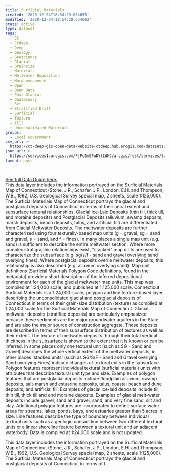 ```yaml
---
title: Surficial Materials
created: '2020-12-04T18:54:29.634655'
modified: '2020-12-04T18:54:29.634662'
state: active
type: dataset
tags:
  - Ct
  - Ctdeep
  - Deep
  - Geology
  - Geoscience
  - Glacial
  - Grainsize
  - Materials
  - Meltwater Deposition
  - Morphosequence
  - Open
  - Open Data
  - Post Glacial
  - Quaternary
  - Set
  - Stratified Drift
  - Surficial
  - Texture
  - Till
  - Unconsolidated Materials
groups:
  - Local Government
csv_url: >-
  https://ct-deep-gis-open-data-website-ctdeep.hub.arcgis.com/datasets/608054746f2d4577a5683c8f9d190d8f_1.csv?outSR=%7B%22latestWkid%22%3A2234%2C%22wkid%22%3A102656%7D
json_url: >-
  https://services1.arcgis.com/FjPcSmEFuDYlIdKC/arcgis/rest/services/Surficial_Materials_Set/FeatureServer/1
layout: post

---
```

<div><a href='https://www.cteco.uconn.edu/guides/Surficial_Material.htm' rel='nofollow ugc' target='_blank'>See full Data Guide here.</a> </div>This data layer includes the information portrayed on the Surficial Materials Map of Connecticut (Stone, J.R., Schafer, J.P., London, E.H. and Thompson, W.B., 1992, U.S. Geological Survey special map, 2 sheets, scale 1:125,000). The Surficial Materials Map of Connecticut portrays the glacial and postglacial deposits of Connecticut in terms of their aerial extent and subsurface textural relationships. Glacial Ice-Laid Deposits (thin till, thick till, end moraine deposits) and Postglacial Deposits (alluvium, swamp deposits, marsh deposits, beach deposits, talus, and artificial fill) are differentiated from Glacial Meltwater Deposits. The meltwater deposits are further characterized using four texturally-based map units (g = gravel, sg = sand and gravel, s = sand, and f = fines). In many places a single map unit (e.g. sand) is sufficient to describe the entire meltwater section. Where more complex stratigraphic relationships exist, &quot;stacked&quot; map units are used to characterize the subsurface (e.g. sg/s/f - sand and gravel overlying sand overlying fines). Where postglacial deposits overlie meltwater deposits, this relationship is also described (e.g. alluvium overlying sand). Map unit definitions (Surficial Materials Polygon Code definitions, found in the metadata) provide a short description of the inferred depositional environment for each of the glacial meltwater map units. This map was compiled at 1:24,000 scale, and published at 1:125,000 scale.
Connecticut Surficial Materials is a 1:24,000-scale, polygon and line feature-based layer describing the unconsolidated glacial and postglacial deposits of Connecticut in terms of their grain-size distribution (texture) as compiled at 1:24,000 scale for the Surficial Materials Map of Connecticut. Glacial meltwater deposits (stratified deposits) are particularly emphasized because these sediments are the major groundwater aquifers in the State and are also the major source of construction aggregate. These deposits are described in terms of their subsurface distribution of textures as well as their extent. The texture of meltwater deposits through their total vertical thickness in the subsurface is shown to the extent that it is known or can be inferred. In some places only one textural unit (such as SG - Sand and Gravel) describes the whole vertical extent of the meltwater deposits; in other places 'stacked units' (such as SG/S/F - Sand and Gravel overlying Sand overlying Fines) indicate changes of textural units in the subsurface. Polygon features represent individual textural (surficial material) units with attributes that describe textural unit type and size. Examples of polygon features that are postglacial deposits include floodplain alluvium, swamp deposits, salt-marsh and estuarine deposits, talus, coastal beach and dune deposits, and artificial fill. Examples of glacial ice-laid deposits include till, thin till, thick till and end moraine deposits. Examples of glacial melt-water deposits include gravel, sand and gravel, sand, and very fine sand, silt and clay. Additional polygon features are incorporated to define surface water areas for streams, lakes, ponds, bays, and estuaries greater than 5 acres in size. Line features describe the type of boundary between individual textural units such as a geologic contact line between two different textural units or a linear shoreline feature between a textural unit and an adjacent waterbody. Data is compiled at 1:24,000 scale and is not updated.

This data layer includes the information portrayed on the Surficial Materials Map of Connecticut (Stone, J.R., Schafer, J.P., London, E.H. and Thompson, W.B., 1992, U.S. Geological Survey special map, 2 sheets, scale 1:125,000). The Surficial Materials Map of Connecticut portrays the glacial and postglacial deposits of Connecticut in terms of t
